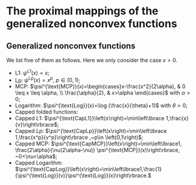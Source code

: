# The proximal mappings of the generalized nonconvex functions

## Generalized nonconvex functions
We list five of them as follows. Here we only consider the case $x > 0$.
- L1: $\psi^{\text{L1}}\left(x\right)=x$;
- Lp: $\psi^{\text{Lp}}\left(x\right)=x^p,~p\in \left(0,1\right)$;
- MCP: $\psi^{\text{MCP}}(x)=\begin{cases}x-\frac{x^2}{2\alpha}, & 0 \leq x \leq \alpha, \\ \frac{\alpha}{2}, & x>\alpha \end{cases}$ with $\alpha>0$;
- Logarithm: $\psi^{\text{Log}}(x)=\log (\frac{x}{\theta}+1)$ with $\theta>0$;
- Capped folded functions:
 - Capped $L1$: $\psi^{\text{CapL1}}\left(x\right)=\min\left\lbrace 1,\frac{x}{v}\right\rbrace$; 
 - Capped $Lp$: $\psi^{\text{CapLp}}\left(x\right)=\min\left\lbrace 1,\frac{x^p}{v^p}\right\rbrace ,~p\in \left(0,1\right)$; 
 - Capped MCP: $\psi^{\text{CapMCP}}\left(x\right)=\min\left\lbrace1, \frac{2\alpha}{\nu(2\alpha-\nu)} \psi^{\text{MCP}}(x)\right\rbrace, ~0<\nu<\alpha$;
 - Capped Logarithm: $\psi^{\text{CapLog}}\left(x\right)=\min\left\lbrace1,\frac{1}{\psi^{\text{Log}}(v)}\psi^{\text{Log}}(x)\right\rbrace.$
